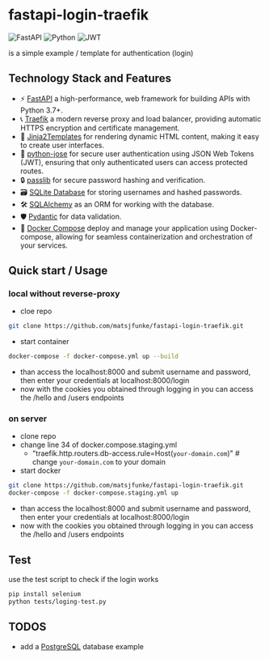 # fastapi-login-traefik
![FastAPI](https://img.shields.io/badge/FastAPI-005571?style=for-the-badge&logo=fastapi)
![Python](https://img.shields.io/badge/python-3670A0?style=for-the-badge&logo=python&logoColor=ffdd54)
![JWT](https://img.shields.io/badge/JWT-black?style=for-the-badge&logo=JSON%20web%20tokens)

is a simple example / template for authentication (login)   

## Technology Stack and Features
- ⚡ [FastAPI](https://fastapi.tiangolo.com) a high-performance, web framework for building APIs with Python 3.7+.
- 📞 [Traefik](https://traefik.io) a modern reverse proxy and load balancer, providing automatic HTTPS encryption and certificate management.
- 🥷 [Jinja2Templates](https://fastapi.tiangolo.com/advanced/templates/) for rendering dynamic HTML content, making it easy to create user interfaces.
- 🍪 [python-jose](https://python-jose.readthedocs.io/en/latest/) for secure user authentication using JSON Web Tokens (JWT), ensuring that only authenticated users can access protected routes.
- 🔒 [passlib](https://pypi.org/project/passlib/) for secure password hashing and verification.
- 🗃️ [SQLite Database](https://www.sqlite.org/) for storing usernames and hashed passwords.
- 🛠️ [SQLAlchemy](https://www.sqlalchemy.org/) as an ORM for working with the database.
- 🛡️ [Pydantic](https://docs.pydantic.dev) for data validation.
- 🐋 [Docker Compose](https://www.docker.com) deploy and manage your application using Docker-compose, allowing for seamless containerization and orchestration of your services.

## Quick start / Usage

### local without reverse-proxy
- cloe repo
```bash
git clone https://github.com/matsjfunke/fastapi-login-traefik.git
```
- start container
```bash
docker-compose -f docker-compose.yml up --build
```
- than access the localhost:8000 and submit username and password, then enter your credentials at localhost:8000/login 
- now with the cookies you obtained through logging in you can access the /hello and /users endpoints
 
### on server
- clone repo
- change line 34 of docker.compose.staging.yml
    - "traefik.http.routers.db-access.rule=Host(`your-domain.com`)" # change `your-domain.com` to your domain
- start docker 
```bash
git clone https://github.com/matsjfunke/fastapi-login-traefik.git
docker-compose -f docker-compose.staging.yml up
```
- than access the localhost:8000 and submit username and password, then enter your credentials at localhost:8000/login 
- now with the cookies you obtained through logging in you can access the /hello and /users endpoints

  
## Test
use the test script to check if the login works
```bash
pip install selenium
python tests/loging-test.py
```

## TODOS
- add a [PostgreSQL](https://www.postgresql.org) database example
